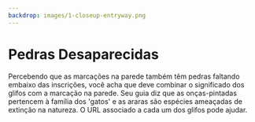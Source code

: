 ```yaml
---
backdrop: images/1-closeup-entryway.png
---
```


# Pedras Desaparecidas

Percebendo que as marcações na parede também têm pedras faltando embaixo das inscrições, você acha que deve combinar o significado dos glifos com a marcação na parede. Seu guia diz que as onças-pintadas pertencem à família dos 'gatos' e as araras são espécies ameaçadas de extinção na natureza. O URL associado a cada um dos glifos pode ajudar.

<Puzzle/>
